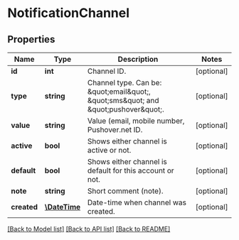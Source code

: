 # NotificationChannel

## Properties
Name | Type | Description | Notes
------------ | ------------- | ------------- | -------------
**id** | **int** | Channel ID. | [optional] 
**type** | **string** | Channel type. Can be: \&quot;email\&quot;, \&quot;sms\&quot; and \&quot;pushover\&quot;. | [optional] 
**value** | **string** | Value (email, mobile number, Pushover.net ID. | [optional] 
**active** | **bool** | Shows either channel is active or not. | [optional] 
**default** | **bool** | Shows either channel is default for this account or not. | [optional] 
**note** | **string** | Short comment (note). | [optional] 
**created** | [**\DateTime**](\DateTime.md) | Date-time when channel was created. | [optional] 

[[Back to Model list]](../README.md#documentation-for-models) [[Back to API list]](../README.md#documentation-for-api-endpoints) [[Back to README]](../README.md)

